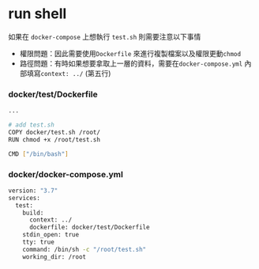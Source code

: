# run shell

如果在 `docker-compose` 上想執行 `test.sh` 則需要注意以下事情

* 權限問題：因此需要使用`Dockerfile` 來進行複製檔案以及權限更動`chmod` 
* 路徑問題：有時如果想要拿取上一層的資料，需要在`docker-compose.yml` 內部填寫`context: ../` \(第五行\) 

### docker/test/Dockerfile

```bash
...

# add test.sh
COPY docker/test.sh /root/
RUN chmod +x /root/test.sh 

CMD ["/bin/bash"]
```

### docker/docker-compose.yml

```bash
version: "3.7"
services:
  test:
    build:
      context: ../
      dockerfile: docker/test/Dockerfile
    stdin_open: true
    tty: true
    command: /bin/sh -c "/root/test.sh"
    working_dir: /root
```

